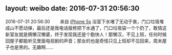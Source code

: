 layout: weibo
date: 2016-07-31 20:56:30
---
2016-07-31 20:56:30  &nbsp;&nbsp;&nbsp;&nbsp;&nbsp;&nbsp; 来自 <a href="sinaweibo://customweibosource" rel="nofollow">iPhone 5s</a>
浴室下水堵了无动于衷，门口垃圾堆成山不愿动弹，最后还是我电话报修把下水通了，门口垃圾袋一个个扔了，敢情这新室友就是俩懒汉懒婆，终于发现我还是个勤快人！那懒汉，不见上班，任何时候回屋子都能听见里面电视剧的声音；那女的也是奇怪只见上班却不见回来，周末屋子也是黑的。无趣啊…… ​​​
